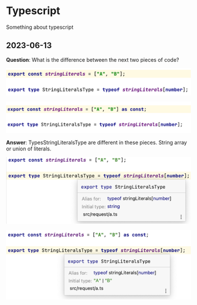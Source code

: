 # Typescript

Something about typescript

## 2023-06-13

**Question**: What is the difference between the next two pieces of code?

![as usual](2023-06-13/046e699c-7a4a-4011-a9f5-a00cdebdcfbd.png)

![with as const](2023-06-13/f462b648-b0d7-41eb-b876-a5ac860cd597.png)

**Answer**: TypesStringLiteralsType are different in these pieces. String array or union of literals.

![type, as usual](2023-06-13/1d817276-9827-4075-a301-5a7db3ab76ff.png)

![type, with as const](2023-06-13/1dadb4a8-2e51-469a-8161-e38c3d8a47e4.png)


